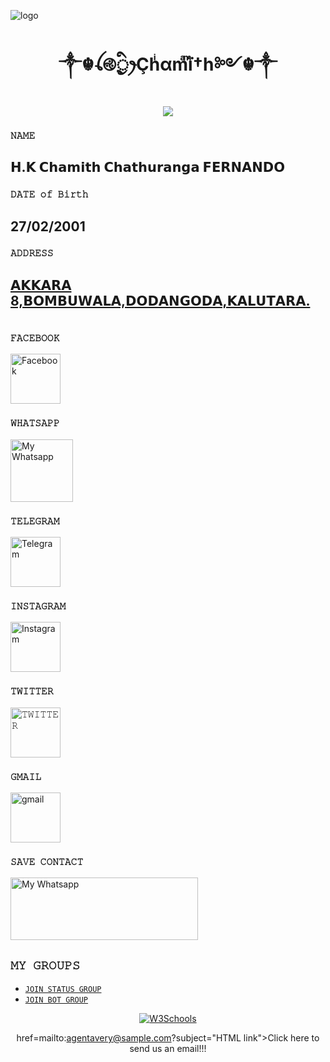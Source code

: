 
<div align="left">
  </a>

![logo](https://telegra.ph/file/a0dbf8b605b80d7a43f95.jpg)

<h1 align="center"><b> ༒☬ꪶ࿋྄ིᤢꫂÇhͥαmͣïͫ†h༻☬༒ </b></h1>

</a>

             

<p align="center">

  <img src="https://readme-typing-svg.herokuapp.com/?lines=𝚆𝚎𝚕𝚌𝚘𝚖𝚎+𝚝𝚘+𝙼𝚈+𝚅𝚌𝚊𝚛𝚍&font=Fira%20Code&center=true&width=380&height=50">

</a>

### ```𝙽𝙰𝙼𝙴 ```
<h2>𝗛.𝗞 𝗖𝗵𝗮𝗺𝗶𝘁𝗵 𝗖𝗵𝗮𝘁𝗵𝘂𝗿𝗮𝗻𝗴𝗮 𝗙𝗘𝗥𝗡𝗔𝗡𝗗𝗢

### ```𝙳𝙰𝚃𝙴 𝚘𝚏 𝙱𝚒𝚛𝚝𝚑 ```
<h2><b>27/02/2001</h2></b>

### ```𝙰𝙳𝙳𝚁𝙴𝚂𝚂```
<h2><a href="https://maps.app.goo.gl/2kGbk8tGYND8XGw46">𝗔𝗞𝗞𝗔𝗥𝗔 8,𝗕𝗢𝗠𝗕𝗨𝗪𝗔𝗟𝗔,𝗗𝗢𝗗𝗔𝗡𝗚𝗢𝗗𝗔,𝗞𝗔𝗟𝗨𝗧𝗔𝗥𝗔.</a>


# 
### ```𝙵𝙰𝙲𝙴𝙱𝙾𝙾𝙺```
 <p align="left">
<a href="https://www.facebook.com/chamith343"><img align="center" src="https://i.imgur.com/XrSrhOe.png" alt="Facebook" height="80" width="80" /></a>

### ```𝚆𝙷𝙰𝚃𝚂𝙰𝙿𝙿```
 <p align="left">
<a href="https://wa.me/message/7Z6RMXP3AEQUA1"><img align="center" src="https://i.imgur.com/HWQYt49.png" alt="My Whatsapp" height="100" width="100" /></a>
   
 ### ```𝚃𝙴𝙻𝙴𝙶𝚁𝙰𝙼```
 <p align="left">
<a href="http://t.me/+94769228163"><img align="center" src="https://i.imgur.com/pgrTJqw.png" alt="Telegram" height="80" width="80" /></a>
   
 ### ```𝙸𝙽𝚂𝚃𝙰𝙶𝚁𝙰𝙼```
 <p align="left">
<a href="https://www.instagram.com/c.chamith/"><img align="center" src="https://i.imgur.com/ybYXxn1.png" alt="Instagram" height="80" width="80" /></a>
   
 ### ```𝚃𝚆𝙸𝚃𝚃𝙴𝚁```
  <p align="left">
<a href="https://twitter.com/chamith343?t=njsHUkSce_qGh5sairzT9Q&s=09"><img align="center" src="https://telegra.ph/file/63eac9e8e8512513c1af8.png" alt="𝚃𝚆𝙸𝚃𝚃𝙴𝚁" height="80" width="80" /></a>
   
### ```𝙶𝙼𝙰𝙸𝙻```
 <p align="left">
<a href=mailto:chamith343@gmail.com/"><img align="center" src="https://i.imgur.com/F257zKm.png" alt="gmail" height="80" width="80" /></a>

   
   
### ```𝚂𝙰𝚅𝙴 𝙲𝙾𝙽𝚃𝙰𝙲𝚃```
 <p align="left">
<a href="https://drive.google.com/file/d/1CGadQguBWtObEb0EnT9bk2A2rqrimdu6/view?usp=drivesdk" download="w3logo"><img align="center" src="https://i.imgur.com/l8C0Jey.jpeg" alt="My Whatsapp" height="100" width="300" /></a>

## ```𝙼𝚈 𝙶𝚁𝙾𝚄𝙿𝚂```
+ [`𝙹𝙾𝙸𝙽 𝚂𝚃𝙰𝚃𝚄𝚂 𝙶𝚁𝙾𝚄𝙿`](https://chat.whatsapp.com/J3ncUnOkECc7we5k8x3qzy) 
+ [`𝙹𝙾𝙸𝙽 𝙱𝙾𝚃 𝙶𝚁𝙾𝚄𝙿`](https://chat.whatsapp.com/JYoFqGLazzWF6wiFrMhgO2)

<div align="center">
<a href="https://i.imgur.com/2ZP1lzk.jpeg" download>

  <img src="https://i.imgur.com/2ZP1lzk.jpeg" alt="W3Schools">

</a>

 href=mailto:<nowiki>agentavery@sample.com?subject="HTML link">Click here to send us an email!!!</a>

 
